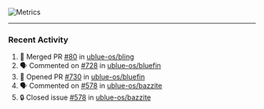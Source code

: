 ![Metrics](https://metrics.lecoq.io/KyleGospo?template=classic&base=header%2C%20activity%2C%20community%2C%20repositories%2C%20metadata&base.indepth=false&base.hireable=false&base.skip=false&config.timezone=America%2FLos_Angeles)

---
### Recent Activity
<!--START_SECTION:activity-->
1. 🎉 Merged PR [#80](https://github.com/ublue-os/bling/pull/80) in [ublue-os/bling](https://github.com/ublue-os/bling)
2. 🗣 Commented on [#728](https://github.com/ublue-os/bluefin/pull/728#issuecomment-1856824242) in [ublue-os/bluefin](https://github.com/ublue-os/bluefin)
3. 💪 Opened PR [#730](https://github.com/ublue-os/bluefin/pull/730) in [ublue-os/bluefin](https://github.com/ublue-os/bluefin)
4. 🗣 Commented on [#578](https://github.com/ublue-os/bazzite/issues/578#issuecomment-1854849690) in [ublue-os/bazzite](https://github.com/ublue-os/bazzite)
5. 🔒 Closed issue [#578](https://github.com/ublue-os/bazzite/issues/578) in [ublue-os/bazzite](https://github.com/ublue-os/bazzite)
<!--END_SECTION:activity-->
